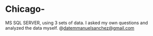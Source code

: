 # Chicago-
MS SQL SERVER, using 3 sets of data. 
I asked my own questions and analyzed the data myself. 
@datemmanuelsanchez@gmail.com
